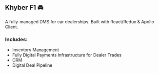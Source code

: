 ## Khyber F1 🚘

A fully-managed DMS for car dealerships. Built with React/Redux & Apollo Client.

### Includes:
- Inventory Management
- Fully Digital Payments Infrastructure for Dealer Trades
- CRM
- Digital Deal Pipeline
